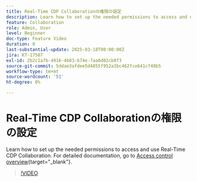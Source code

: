 ```yaml
---
title: Real-Time CDP Collaborationの権限の設定
description: Learn how to set up the needed permissions to access and use Real-Time CDP Collaboration
feature: Collaboration
role: Admin, User
level: Beginner
doc-type: Feature Video
duration: 0
last-substantial-update: 2025-03-18T00:00:00Z
jira: KT-17507
exl-id: 2b2c1a7b-4916-4b03-b74e-7aa0d02cb0f3
source-git-commit: 5ddae3afdee5d4855f952a3bc462fce641cf48b5
workflow-type: tm+mt
source-wordcount: '51'
ht-degree: 0%

---
```


# Real-Time CDP Collaborationの権限の設定

Learn how to set up the needed permissions to access and use Real-Time CDP Collaboration. For detailed documentation, go to [Access control overview](https://experienceleague.adobe.com/ja/docs/real-time-cdp-collaboration/using/permissions/overview){target="_blank"}.

>[!VIDEO](https://video.tv.adobe.com/v/3452216/?learn=on&enablevpops)

